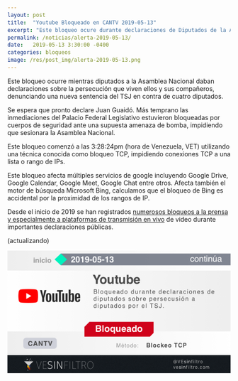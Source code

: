 ```yaml
---
layout: post
title:  "Youtube Bloqueado en CANTV 2019-05-13"
excerpt: "Este bloqueo ocure durante declaraciones de Diputados de la AN ante la persecusión del TSJ y organismos de seguridad"
permalink: /noticias/alerta-2019-05-13/
date:   2019-05-13 3:30:00 -0400
categories: bloqueos
image: /res/post_img/alerta-2019-05-13.png
---
```


Este bloqueo ocurre mientras diputados a la Asamblea Nacional daban declaraciones sobre la persecución que viven ellos y sus compañeros, denunciando una nueva sentencia del TSJ en contra de cuatro diputados.

Se espera que pronto declare Juan Guaidó. Más temprano las inmediaciones del Palacio Federal Legislativo estuvieron bloqueadas por cuerpos de seguridad ante una supuesta amenaza de bomba, impidiendo que sesionara la Asamblea Nacional.

Este bloqueo comenzó a las 3:28:24pm (hora de Venezuela, VET) utilizando una técnica conocida como bloqueo TCP, impidiendo conexiones TCP a una lista o rango de IPs.

Este bloqueo afecta múltiples servicios de google incluyendo Google Drive, Google Calendar, Google Meet, Google Chat entre otros. Afecta también el motor de búsqueda Microsoft Bing, calculamos que el bloqueo de Bing es accidental por la proximidad de los rangos de IP.

Desde el inicio de 2019 se han registrados [numerosos bloqueos a la prensa y especialmente a plataformas de transmisión en vivo](http://127.0.0.1:4000/noticias/venezuela_bloquea_las_noticias-2019-05/) de video durante importantes declaraciones públicas.

(actualizando)

![Cover image](/res/post_img/alerta-2019-05-13.png)
